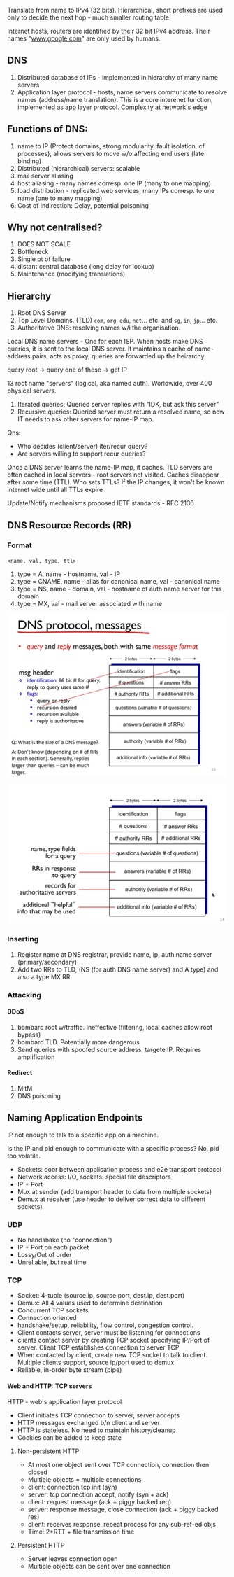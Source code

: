 Translate from name to IPv4 (32 bits). Hierarchical, short prefixes are used only to decide the next hop - much smaller routing table

Internet hosts, routers are identified by their 32 bit IPv4 address. Their names "www.google.com" are only used by humans.

## DNS

1. Distributed database of IPs - implemented in hierarchy of many name servers
2. Application layer protocol - hosts, name servers communicate to resolve names (address/name translation). This is a core interenet function, implemented as app layer protocol. Complexity at network's edge

## Functions of DNS:

1. name to IP (Protect domains, strong modularity, fault isolation. cf. processes), allows servers to move w/o affecting end users (late binding)
2. Distributed (hierarchical) servers: scalable
3. mail server aliasing
4. host aliasing - many names corresp. one IP (many to one mapping)
5. load distribution - replicated web services, many IPs corresp. to one name (one to many mapping)
6. Cost of indirection: Delay, potential poisoning

## Why not centralised?

1. DOES NOT SCALE
2. Bottleneck
3. Single pt of failure
4. distant central database (long delay for lookup)
5. Maintenance (modifying translations)


## Hierarchy

1. Root DNS Server
2. Top Level Domains, (TLD) `com`, `org`, `edu`, `net`... etc. and `sg`, `in`, `jp`... etc.
3. Authoritative DNS: resolving names w/i the organisation.

Local DNS name servers - One for each ISP. When hosts make DNS queries, it is sent to the local DNS server. It maintains a cache of name-address pairs, acts as proxy, queries are forwarded up the heirarchy

query root -> query one of these -> get IP

13 root name "servers" (logical, aka named auth). Worldwide, over 400 physical servers.

1. Iterated queries: Queried server replies with "IDK, but ask this server"
2. Recursive queries: Queried server must return a resolved name, so now IT needs to ask other servers for name-IP map.

Qns:

- Who decides (client/server) iter/recur query?
- Are servers willing to support recur queries?

Once a DNS server learns the name-IP map, it caches. TLD servers are often cached in local servers - root servers not visited. Caches disappear after some time (TTL). Who sets TTLs? If the IP changes, it won't be known internet wide until all TTLs expire

Update/Notify mechanisms proposed IETF standards - RFC 2136

## DNS Resource Records (RR)

### Format

`<name, val, type, ttl>`

1. type = A, name - hostname, val - IP
2. type = CNAME, name - alias for canonical name, val - canonical name
3. type = NS, name - domain, val - hostname of auth name server for this domain
4. type = MX, val - mail server associated with name

![dns_msg1](./imgs/dns_reply1.png)

![dns_msg2](./imgs/dns_reply2.png)

### Inserting

1. Register name at DNS registrar, provide name, ip, auth name server (primary/secondary)
2. Add two RRs to TLD, (NS (for auth DNS name server) and A type) and also a type MX RR.

### Attacking

#### DDoS

1. bombard root w/traffic. Ineffective (filtering, local caches allow root bypass)
2. bombard TLD. Potentially more dangerous
3. Send queries with spoofed source address, targete IP. Requires amplification

#### Redirect

1. MitM
2. DNS poisoning

## Naming Application Endpoints

IP not enough to talk to a specific app on a machine.

Is the IP and pid enough to communicate with a specific process? No, pid too volatile.

- Sockets: door between application process and e2e transport protocol
- Network access: I/O, sockets: special file descriptors
- IP + Port
- Mux at sender (add transport header to data from multiple sockets)
- Demux at receiver (use header to deliver correct data to different sockets)

### UDP

- No handshake (no "connection")
- IP + Port on each packet
- Lossy/Out of order
- Unreliable, but real time

### TCP

- Socket: 4-tuple (source.ip, source.port, dest.ip, dest.port)
- Demux: All 4 values used to determine destination
- Concurrent TCP sockets
- Connection oriented
- handshake/setup, reliability, flow control, congestion control.
- Client contacts server, server must be listening for connections
- clients contact server by creating TCP socket specifying IP/Port of server. Client TCP establishes connection to server TCP
- When contacted by client, create new TCP socket to talk to client. Multiple clients support, source ip/port used to demux
- Reliable, in-order byte stream (pipe)

#### Web and HTTP: TCP servers
HTTP - web's application layer protocol

- Client initiates TCP connection to server, server accepts
- HTTP messages exchanged b/n client and server
- HTTP is stateless. No need to maintain history/cleanup
- Cookies can be added to keep state

1. Non-persistent HTTP
    - At most one object sent over TCP connection, connection then closed
    - Multiple objects = multiple connections
    - client: connection tcp init (syn)
    - server: tcp connection accept, notify (syn + ack)
    - client: request message (ack + piggy backed req)
    - server: response message, close connection (ack + piggy backed res)
    - client: receives response. repeat process for any sub-ref-ed objs
    - Time: 2*RTT + file transmission time 

2. Persistent HTTP
    - Server leaves connection open
    - Multiple objects can be sent over one connection





